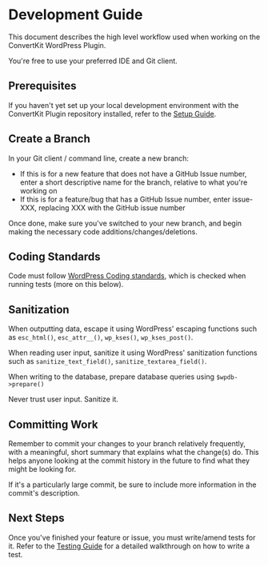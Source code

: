 # Development Guide

This document describes the high level workflow used when working on the ConvertKit WordPress Plugin.

You're free to use your preferred IDE and Git client.

## Prerequisites

If you haven't yet set up your local development environment with the ConvertKit Plugin repository installed, refer to the [Setup Guide](SETUP.md).

## Create a Branch

In your Git client / command line, create a new branch:
- If this is for a new feature that does not have a GitHub Issue number, enter a short descriptive name for the branch, relative to what you're working on
- If this is for a feature/bug that has a GitHub Issue number, enter issue-XXX, replacing XXX with the GitHub issue number

Once done, make sure you've switched to your new branch, and begin making the necessary code additions/changes/deletions.

## Coding Standards

Code must follow [WordPress Coding standards](https://developer.wordpress.org/coding-standards/wordpress-coding-standards/), which is checked
when running tests (more on this below).

## Sanitization

When outputting data, escape it using WordPress' escaping functions such as `esc_html()`, `esc_attr__()`, `wp_kses()`, `wp_kses_post()`.

When reading user input, sanitize it using WordPress' sanitization functions such as `sanitize_text_field()`, `sanitize_textarea_field()`.

When writing to the database, prepare database queries using ``$wpdb->prepare()``

Never trust user input. Sanitize it.

## Committing Work

Remember to commit your changes to your branch relatively frequently, with a meaningful, short summary that explains what the change(s) do.
This helps anyone looking at the commit history in the future to find what they might be looking for.

If it's a particularly large commit, be sure to include more information in the commit's description. 

## Next Steps

Once you've finished your feature or issue, you must write/amend tests for it.  Refer to the [Testing Guide](TESTING.md) for a detailed walkthrough
on how to write a test.